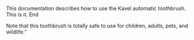 
This documentation describes how to use the Kavel automatic 
toothbrush. This is it. End

Note that this toothbrush is totally safe to 
use for children, adults, pets, and wildlife.”
